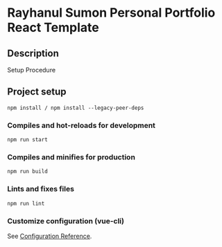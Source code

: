 # Rayhanul Sumon Personal Portfolio React Template

## Description

Setup Procedure 
 
## Project setup

```
npm install / npm install --legacy-peer-deps 
``` 

### Compiles and hot-reloads for development

```
npm run start 
```

### Compiles and minifies for production

```
npm run build    
```   
 
### Lints and fixes files 

```
npm run lint
```

### Customize configuration (vue-cli)

See [Configuration Reference](https://cli.vuejs.org/config/).
